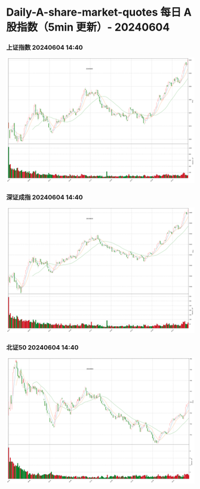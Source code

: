 
# Daily-A-share-market-quotes 每日 A 股指数（5min 更新）- 20240604

### 上证指数 20240604 14:40
![](./fig/2024/6/20240604-sh000001.png)

### 深证成指 20240604 14:40
![](./fig/2024/6/20240604-sz399001.png)

### 北证50 20240604 14:40
![](./fig/2024/6/20240604-bj899050.png)
